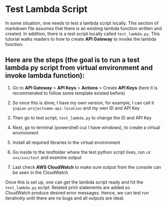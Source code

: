 # Test Lambda Script

In some situation, one needs to test a lambda script locally. This section of markdown file assumes that there is an existing lambda function written and created. In addition, there is a test script locally called `test_lambda.py`. This tutorial walks readers to how to create **API Gateway** to invoke the lambda function. 

## Here are the steps (the goal is to run a test lambda py script from virtual environment and invoke lambda function):

1. Go to **API Gateway** > **API Keys** > **Actions** > Create **API Keys** (here it is recommended to follow some template existed before)

2. So once this is done, I have my own version, for example, I can call it `yiqiao-projectname-api-location` and my own ID and API Key

3. Then go to test script, `test_lambda.py` to change the ID and API Key

3. Next, go to terminal (powershell cuz I have windows), to create a virtual environment

4. Install all required libraries in the virtual environment

5. Go inside to the testfolder where the test python script lives, run `cd xxx/xxx/test` and examine output

6. Last check **AWS CloudWatch** to make sure output from the console can be seen in the CloudWatch

Once this is set up, one can get the lambda script ready and hit the `test_lambda.py` script. Related print statements are added so CloudWatch produce desired error messages. Hence, we can test run iteratively until there are no bugs and all outputs are ideal.

